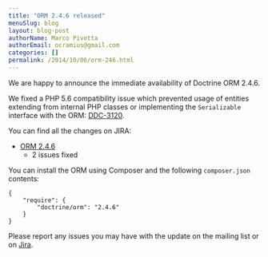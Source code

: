```yaml
---
title: "ORM 2.4.6 released"
menuSlug: blog
layout: blog-post
authorName: Marco Pivetta
authorEmail: ocramius@gmail.com
categories: []
permalink: /2014/10/06/orm-246.html
---
```

We are happy to announce the immediate availability of Doctrine ORM
2.4.6.

We fixed a PHP 5.6 compatibility issue which prevented usage of entities
extending from internal PHP classes or implementing the `Serializable`
interface with the ORM:
[DDC-3120](http://www.doctrine-project.org/jira/browse/DDC-3120).

You can find all the changes on JIRA:

-   [ORM
    2.4.6](http://www.doctrine-project.org/jira/browse/DDC/fixforversion/10723)
    - 2 issues fixed

You can install the ORM using Composer and the following `composer.json`
contents:

~~~~ {.sourceCode .json}
{
    "require": {
        "doctrine/orm": "2.4.6"
    }
}
~~~~

Please report any issues you may have with the update on the mailing
list or on [Jira](http://www.doctrine-project.org/jira).
